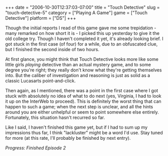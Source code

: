+++
date = "2006-10-30T12:37:03-07:00"
title = "Touch Detective"
slug = "touch-detective-5"
category = ["Playing A Game"]
game = ["Touch Detective"]
platform = ["DS"]
+++

Though the initial reports I read of this game gave me some trepidation - many remarked on how short it is - I picked this up yesterday to give it the old college try.  Though I haven't completed it yet, it's already looking brief.  I got stuck in the first case (of four) for a while, due to an obfuscated clue, but I finished the second inside of two hours.

At first glance, you might think that Touch Detective looks more like some little girls <i>playing</i> detective than an actual mystery game, and to some degree you're right; they really don't know what they're getting themselves into.  But the caliber of investigation and reasoning is just as solid as a classic Lucasarts point-and-click.

Then again, as I mentioned, there was a point in the first case where I got stuck with absolutely no idea of what to do next (yes, Virginia, I had to look it up on the InterWeb to proceed).  This is definitely the worst thing that can happen to such a game; when the next step is unclear, and all the hints around you are either unhelpful or seem to point somewhere else entirely.  Fortunately, this situation hasn't recurred so far.

Like I said, I haven't finished this game yet, but if I had to sum up my impressions thus far, I think "lackluster" might be a word I'd use.  Stay tuned for more (at this rate, I'll probably be finished by next entry).

<i>Progress: Finished Episode 2</i>